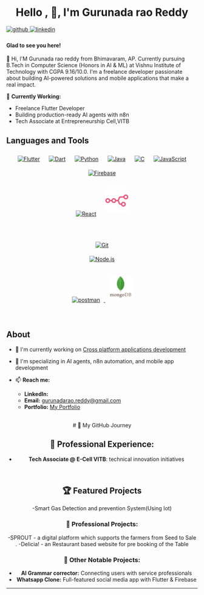 <h1 align="center">Hello , 👋, I'm Gurunada rao Reddy </h1>
<a href="https://github.com/GUNA777448" target="_blank">
  <img src="https://img.shields.io/badge/github-%2324292e.svg?&style=for-the-badge&logo=github&logoColor=white" alt="github" style="margin-bottom: 5px;" />
</a>
<a href="https://www.linkedin.com/in/gurunada-rao-reddy-27889931a?utm_source=share&utm_campaign=share_via&utm_content=profile&utm_medium=android_app" target="_blank">
  <img src="https://img.shields.io/badge/linkedin-%231E77B5.svg?&style=for-the-badge&logo=linkedin&logoColor=white" alt="linkedin" style="margin-bottom: 5px;" />
</a>


<br/>
<h4>Glad to see you here!</h4>

👋 Hi, I'M Gurunada rao reddy from Bhimavaram, AP. Currently pursuing B.Tech in Computer Science (Honors in AI & ML) at Vishnu Institute of Technology with CGPA 9.16/10.0. I'm a freelance developer passionate about building AI-powered solutions and mobile applications that make a real impact.

🚀 **Currently Working:**
- Freelance Flutter Developer
- Building production-ready AI agents with n8n
- Tech Associate  at Entrepreneurship Cell,VITB


## Languages and Tools  
<div align="center">  
  <a href="https://flutter.dev/" target="_blank"><img style="margin: 10px" src="https://profilinator.rishav.dev/skills-assets/flutterio-icon.svg" alt="Flutter" height="60" /></a>  
  <a href="https://dart.dev/" target="_blank"><img style="margin: 10px" src="https://profilinator.rishav.dev/skills-assets/dartlang-icon.svg" alt="Dart" height="60" /></a>  
  <a href="https://www.python.org/" target="_blank"><img style="margin: 10px" src="https://profilinator.rishav.dev/skills-assets/python-original.svg" alt="Python" height="60" /></a>  
  <a href="https://www.java.com/" target="_blank"><img style="margin: 10px" src="https://profilinator.rishav.dev/skills-assets/java-original-wordmark.svg" alt="Java" height="60" /></a>  
  <a href="https://www.cprogramming.com/" target="_blank"><img style="margin: 10px" src="https://profilinator.rishav.dev/skills-assets/c-original.svg" alt="C" height="60" /></a>  
  <a href="https://www.javascript.com/" target="_blank"><img style="margin: 10px" src="https://profilinator.rishav.dev/skills-assets/javascript-original.svg" alt="JavaScript" height="60" /></a>  
  <a href="https://firebase.google.com/" target="_blank"><img style="margin: 10px" src="https://profilinator.rishav.dev/skills-assets/firebase.png" alt="Firebase" height="60" /></a>
 
  <a href="https://reactjs.org/" target="_blank"><img style="margin: 10px" src="https://profilinator.rishav.dev/skills-assets/react-original-wordmark.svg" alt="React" height="60" /></a>
  <a href="https://n8n.io/" target="_blank"><img style="margin: 10px" src="https://github.com/bestofjs/bestofjs/blob/master/apps/web/public/logos/n8n.dark.svg" alt="n8n" height="60" /></a>
</div>  
<br>
<div align="center">  

  <a href="https://github.com/" target="_blank"><img style="margin: 10px" src="https://profilinator.rishav.dev/skills-assets/git-scm-icon.svg" alt="Git" height="60" /></a>   
  <a href="https://nodejs.org/" target="_blank"><img style="margin: 10px" src="https://profilinator.rishav.dev/skills-assets/nodejs-original-wordmark.svg" alt="Node.js" height="60" /></a>  

  <a href="https://postman.com" target="_blank" rel="noreferrer"> <img style="margin: 10px" src="https://www.vectorlogo.zone/logos/getpostman/getpostman-icon.svg" alt="postman" height="60"/> </a>
  <a href="https://www.mongodb.com/" target="_blank" rel="noreferrer"> <img style="margin: 10px" src="https://raw.githubusercontent.com/devicons/devicon/master/icons/mongodb/mongodb-original-wordmark.svg" alt="mongodb"  height="60"/> </a>   

</div>

<br/>  

## About  

- 🔭 I'm currently working on [Cross platform applications development ](https://github.com/GUNA777448)  
  
- 🤖 I'm specializing in AI agents, n8n automation, and mobile app development


- 📫 **Reach me:**
  - **LinkedIn:** 
  - **Email:** gurunadarao.reddy@gmail.com
  - **Portfolio:** [My Portfolio](https://portfolio-peach-two-2svwdo7nbt.vercel.app/)
<br/>  
<div align="center">
  # 🚀 My GitHub Journey

<br/>

## 💼 Professional Experience:

- **Tech Associate @ E-Cell VITB**:  technical innovation initiatives


<br/>  


## 🏆 Featured Projects
-Smart Gas Detection and prevention System(Using Iot)
### **💼 Professional Projects:**
-SPROUT - a  digital platform which supports the farmers from Seed to Sale .
-Delicia! - an Restaurant based website for pre booking of the Table 
### **🔗 Other Notable Projects:**
- **AI Grammar corrector:** Connecting users with service professionals
- **Whatsapp Clone:** Full-featured social media app with Flutter & Firebase


----
